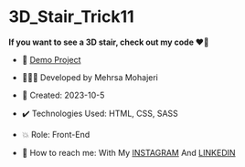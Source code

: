 # 3D_Stair_Trick11

**If you want to see a 3D stair, check out my code ♥️👀**


- 🔗 [Demo Project](https://github.com/Mehrsa-Mohajeri-Developer/3D_Stair_Trick11/assets/145048780/30558b1a-02a4-4b8b-85f8-b5c07adb8d9c
)
  
- 👩🏻‍💻 Developed by Mehrsa Mohajeri

- 📆 Created: 2023-10-5

- ✔️ Technologies Used: HTML, CSS, SASS

- 💥 Role: Front-End

- 📲 How to reach me: With My [INSTAGRAM](https://www.instagram.com/mehrsa_mohajeri_developer) And [LINKEDIN](https://www.linkedin.com/in/mehrsa-mohajeri-developer)
